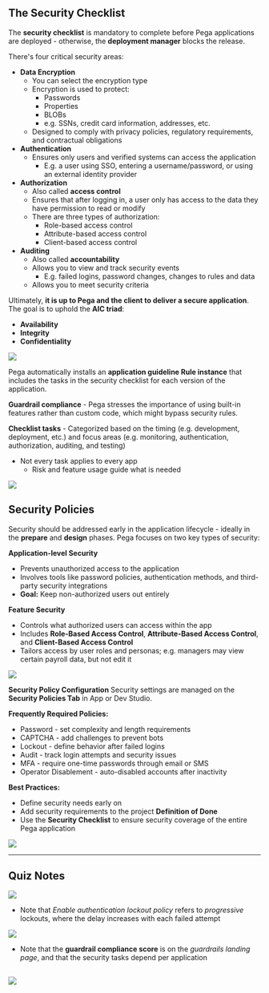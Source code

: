 ## The Security Checklist

The **security checklist** is mandatory to complete before Pega applications are deployed - otherwise, the **deployment manager** blocks the release.

There's four critical security areas:
 - **Data Encryption**
	 - You can select the encryption type
	 - Encryption is used to protect:
		 - Passwords
		 - Properties
		 - BLOBs
		 - e.g. SSNs, credit card information, addresses, etc.
	 - Designed to comply with privacy policies, regulatory requirements, and contractual obligations
 - **Authentication**
	 - Ensures only users and verified systems can access the application
		 - E.g. a user using SSO, entering a username/password, or using an external identity provider
 - **Authorization**
	- Also called **access control**
	- Ensures that after logging in, a user only has access to the data they have permission to read or modify
	- There are three types of authorization:
		- Role-based access control
		- Attribute-based access control
		- Client-based access control
 - **Auditing**
	 - Also called **accountability**
	 - Allows you to view and track security events
		 - E.g. failed logins, password changes, changes to rules and data
	 - Allows you to meet security criteria

Ultimately, **it is up to Pega and the client to deliver a secure application**. The goal is to uphold the **AIC triad**:
- **Availability**
- **Integrity**
- **Confidentiality**

![](attachments/Pasted%20image%2020250621203415.png)

Pega automatically installs an **application guideline Rule instance** that includes the tasks in the security checklist for each version of the application.

**Guardrail compliance** - Pega stresses the importance of using built-in features rather than custom code, which might bypass security rules.

**Checklist tasks** - Categorized based on the timing (e.g. development, deployment, etc.) and focus areas (e.g. monitoring, authentication, authorization, auditing, and testing)
 - Not every task applies to every app
	 - Risk and feature usage guide what is needed

![](attachments/Pasted%20image%2020250621204001.png)

## Security Policies

Security should be addressed early in the application lifecycle - ideally in the **prepare** and **design** phases. Pega focuses on two key types of security:

**Application-level Security**
 - Prevents unauthorized access to the application
 - Involves tools like password policies, authentication methods, and third-party security integrations
 - **Goal:** Keep non-authorized users out entirely

**Feature Security**
 - Controls what authorized users can access within the app
 - Includes **Role-Based Access Control**, **Attribute-Based Access Control**, and **Client-Based Access Control**
 - Tailors access by user roles and personas; e.g. managers may view certain payroll data, but not edit it

![](attachments/Pasted%20image%2020250621204410.png)

**Security Policy Configuration**
Security settings are managed on the **Security Policies Tab** in App or Dev Studio.

**Frequently Required Policies:**
 - Password - set complexity and length requirements
 - CAPTCHA - add challenges to prevent bots
 - Lockout - define behavior after failed logins
 - Audit - track login attempts and security issues
 - MFA - require one-time passwords through email or SMS
 - Operator Disablement - auto-disabled accounts after inactivity

**Best Practices:**
 - Define security needs early on
 - Add security requirements to the project **Definition of Done**
 - Use the **Security Checklist** to ensure security coverage of the entire Pega application

![](attachments/Pasted%20image%2020250621204925.png)

---

## Quiz Notes

![](attachments/Pasted%20image%2020250621205633.png)
 - Note that *Enable authentication lockout policy* refers to *progressive* lockouts, where the delay increases with each failed attempt

![](attachments/Pasted%20image%2020250621210104.png)
 - Note that the **guardrail compliance score** is on the *guardrails landing page*, and that the security tasks depend per application

![](attachments/Pasted%20image%2020250621210225.png)
 - 